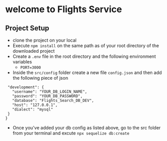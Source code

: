 # welcome to Flights Service

## Project Setup
- clone the project on your local 
- Execute `npm install` on the same path as of your root directory of the downloaded project
- Create a `.env` file in the root directory and the following environment variables
  - `PORT=3000`
- Inside the `src/config` folder create a new file `config.json` and then add the following piece of json
 
 ```{
  "development": {
    "username": "YOUR_DB_LOGIN_NAME",
    "password": "YOUR_DB_PASSWORD",
    "database": "Flights_Search_DB_DEV",
    "host": "127.0.0.1",
    "dialect": "mysql"
  }
}

```
 - Once you've added your db config as listed above, go to the src folder from your terminal and excute
    `npx sequelize db:create`


